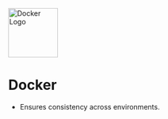 <image alt="Docker Logo" height="100px" src="./images/docker.png" width="100px" />

# Docker

* Ensures consistency across environments.